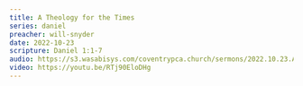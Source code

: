 ```yaml
---
title: A Theology for the Times
series: daniel
preacher: will-snyder
date: 2022-10-23
scripture: Daniel 1:1-7
audio: https://s3.wasabisys.com/coventrypca.church/sermons/2022.10.23.A A Theology for the Times - Will Snyder.mp3
video: https://youtu.be/RTj90EloDHg
---
```

